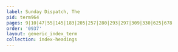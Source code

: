 ```yaml
---
label: Sunday Dispatch, The
pid: term964
pages: 9|10|47|55|145|183|205|257|280|293|297|309|330|625|678
order: '0937'
layout: generic_index_term
collection: index-headings
---
```

